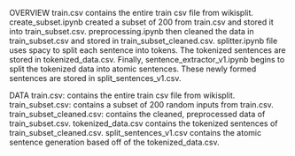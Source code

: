OVERVIEW
train.csv contains the entire train csv file from wikisplit. 
create_subset.ipynb created a subset of 200 from train.csv and stored it into train_subset.csv.
preprocessing.ipynb then cleaned the data in train_subset.csv and stored in train_subset_cleaned.csv. 
splitter.ipynb file uses spacy to split each sentence into tokens. The tokenized sentences are stored in tokenized_data.csv.
Finally, sentence_extractor_v1.ipynb begins to split the tokenized data into atomic sentences. These newly formed sentences are stored in split_sentences_v1.csv.

DATA
train.csv: contains the entire train csv file from wikisplit. 
train_subset.csv: contains a subset of 200 random inputs from train.csv.
train_subset_cleaned.csv: contains the cleaned, preprocessed data of train_subset.csv. 
tokenized_data.csv contains the tokenized sentences of train_subset_cleaned.csv.
split_sentences_v1.csv contains the atomic sentence generation based off of the tokenized_data.csv.
